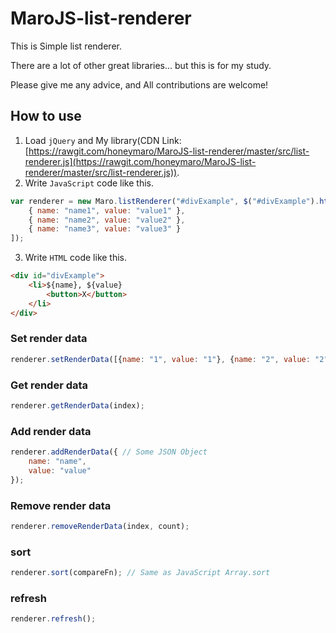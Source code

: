 # MaroJS-list-renderer

This is Simple list renderer. 

There are a lot of other great libraries... but this is for my study.

Please give me any advice, and All contributions are welcome!

## How to use

1. Load `jQuery` and My library(CDN Link: [https://rawgit.com/honeymaro/MaroJS-list-renderer/master/src/list-renderer.js](https://rawgit.com/honeymaro/MaroJS-list-renderer/master/src/list-renderer.js)).
2. Write `JavaScript` code like this.
```javascript
var renderer = new Maro.listRenderer("#divExample", $("#divExample").html(), [
	{ name: "name1", value: "value1" },
	{ name: "name2", value: "value2" },
	{ name: "name3", value: "value3" }
]);
```
3. Write `HTML` code like this.
```HTML
<div id="divExample">
	<li>${name}, ${value}
		<button>X</button>
	</li>
</div>
```


### Set render data

```javascript
renderer.setRenderData([{name: "1", value: "1"}, {name: "2", value: "2"}]); // Array
```

### Get render data

```javascript
renderer.getRenderData(index);
```

### Add render data

```javascript
renderer.addRenderData({ // Some JSON Object
	name: "name",
	value: "value"
});
```

### Remove render data

```javascript
renderer.removeRenderData(index, count);
```

### sort

```javascript
renderer.sort(compareFn); // Same as JavaScript Array.sort 
```

### refresh

```javascript
renderer.refresh();
```
